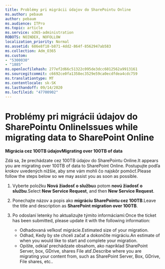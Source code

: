 ```yaml
---
title: Problémy pri migrácii údajov do SharePointu Online
ms.author: pebaum
author: pebaum
ms.audience: ITPro
ms.topic: article
ms.service: o365-administration
ROBOTS: NOINDEX, NOFOLLOW
localization_priority: Normal
ms.assetid: 686e8f18-b871-4dd2-864f-8562947ab583
ms.collection: Adm_O365
ms.custom:
- "5300030"
- "1885"
ms.openlocfilehash: 277ef2d66c51322c095de3dcc6012562a9913161
ms.sourcegitcommit: c6692ce0fa1358ec3529e59ca0ecdfdea4cdc759
ms.translationtype: MT
ms.contentlocale: sk-SK
ms.lasthandoff: 09/14/2020
ms.locfileid: "47700902"
---
```

# <a name="issues-while-migrating-data-to-sharepoint-online"></a><span data-ttu-id="a90d9-102">Problémy pri migrácii údajov do SharePointu Online</span><span class="sxs-lookup"><span data-stu-id="a90d9-102">Issues while migrating data to SharePoint Online</span></span>

<span data-ttu-id="a90d9-103">**Migrácia cez 100TB údajov**</span><span class="sxs-lookup"><span data-stu-id="a90d9-103">**Migrating over 100TB of data**</span></span>

<span data-ttu-id="a90d9-104">Zdá sa, že prechádzate cez 100TB údajov do SharePointu Online.</span><span class="sxs-lookup"><span data-stu-id="a90d9-104">It appears you are migrating over 100TB of data to SharePoint Online.</span></span> <span data-ttu-id="a90d9-105">Postupujte podľa krokov uvedených nižšie, aby sme vám mohli čo najskôr pomôcť.</span><span class="sxs-lookup"><span data-stu-id="a90d9-105">Please follow the steps below so we may assist you as soon as possible.</span></span> 

1. <span data-ttu-id="a90d9-106">Vyberte položku **Nová žiadosť o službu**a potom **novú žiadosť o službu**.</span><span class="sxs-lookup"><span data-stu-id="a90d9-106">Select **New Service Request**, and then **New Service Request**.</span></span> 
2. <span data-ttu-id="a90d9-107">Ponechajte názov a popis ako **migráciu SharePointu cez 100TB**.</span><span class="sxs-lookup"><span data-stu-id="a90d9-107">Leave the title and description as **SharePoint migration over 100TB**.</span></span>
3. <span data-ttu-id="a90d9-108">Po odoslaní letenky ho aktualizujte týmito informáciami:</span><span class="sxs-lookup"><span data-stu-id="a90d9-108">Once the ticket has been submitted, please update it with the following information:</span></span> 

    - <span data-ttu-id="a90d9-109">Odhadovaná veľkosť migrácie.</span><span class="sxs-lookup"><span data-stu-id="a90d9-109">Estimated size of your migration.</span></span>
    - <span data-ttu-id="a90d9-110">Odhad, Kedy by ste chceli začať a dokončite migráciu.</span><span class="sxs-lookup"><span data-stu-id="a90d9-110">An estimate of when you would like to start and complete your migration.</span></span>
    - <span data-ttu-id="a90d9-111">Opíšte, odkiaľ prechádzate obsahom, ako napríklad SharePoint Server, box, GDrive, shares File atď.</span><span class="sxs-lookup"><span data-stu-id="a90d9-111">Describe where you are migrating your content from, such as SharePoint Server, Box, GDrive, File shares, etc..</span></span>
